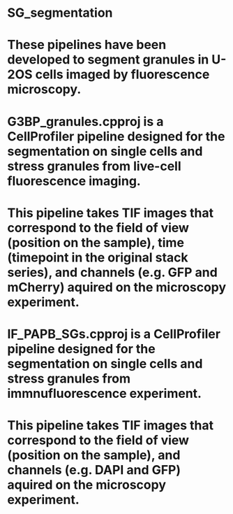 # SG_segmentation
# These pipelines have been developed to segment granules in U-2OS cells imaged by fluorescence microscopy. 


# G3BP_granules.cpproj is a CellProfiler pipeline designed for the segmentation on single cells and stress granules from live-cell fluorescence imaging.
# This pipeline takes TIF images that correspond to the field of view (position on the sample), time (timepoint in the original stack series), and channels (e.g. GFP and mCherry) aquired on the microscopy experiment. 

# IF_PAPB_SGs.cpproj is a CellProfiler pipeline designed for the segmentation on single cells and stress granules from immnufluorescence experiment. 
# This pipeline takes TIF images that correspond to the field of view (position on the sample), and channels (e.g. DAPI and GFP) aquired on the microscopy experiment. 





